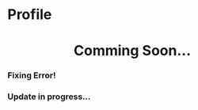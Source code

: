 # Profile

<h1 align="center">Comming Soon...</h1>
  
<h3>Fixing Error!</h3>    
<h3>Update in progress...</h3>
  
 
 
